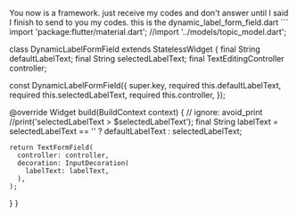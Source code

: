 You now is a framework. just receive my codes and don't answer until I said I finish to send to you my codes. this is the dynamic_label_form_field.dart ```
import 'package:flutter/material.dart';
//import '../models/topic_model.dart';

class DynamicLabelFormField extends StatelessWidget {
  final String defaultLabelText;
  final String selectedLabelText;
  final TextEditingController controller;

  const DynamicLabelFormField({
    super.key,
    required this.defaultLabelText,
    required this.selectedLabelText,
    required this.controller,
  });

  @override
  Widget build(BuildContext context) {
    // ignore: avoid_print
    //print('selectedLabelText > $selectedLabelText');
    final String labelText =
        selectedLabelText == '' ? defaultLabelText : selectedLabelText;

    return TextFormField(
      controller: controller,
      decoration: InputDecoration(
        labelText: labelText,
      ),
    );
  }
}

```
